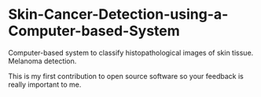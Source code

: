 # Skin-Cancer-Detection-using-a-Computer-based-System
Computer-based system to classify histopathological images of skin tissue. Melanoma detection.

This is my first contribution to open source software so your feedback is really important to me. 
